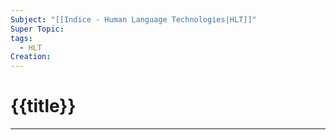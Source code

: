 ```yaml
---
Subject: "[[Indice - Human Language Technologies|HLT]]"
Super Topic: 
tags:
  - HLT
Creation:
---
```

# {{title}}
---
